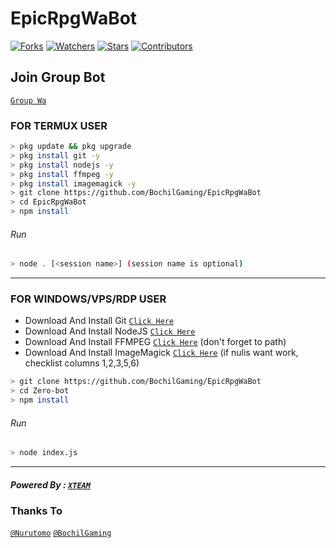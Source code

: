 # EpicRpgWaBot
<a href="https://github.com/BochilGaming/EpicRpgWaBot/network/members"><img title="Forks" src="https://img.shields.io/github/forks/BochilGaming/EpicRpgWaBot?label=Forks&color=blue&style=flat-square"></a>
<a href="https://github.com/BochilGaming/EpicRpgWaBot/watchers"><img title="Watchers" src="https://img.shields.io/github/watchers/BochilGaming/EpicRpgWaBot?label=Watchers&color=green&style=flat-square"></a>
<a href="https://github.com/BochilGaming/EpicRpgWaBot/stargazers"><img title="Stars" src="https://img.shields.io/github/stars/BochilGaming/EpicRpgWaBot?label=Stars&color=yellow&style=flat-square"></a>
<a href="https://github.com/BochilGaming/EpicRpgWaBot/graphs/contributors"><img title="Contributors" src="https://img.shields.io/github/contributors/BochilGaming/EpicRpgWaBot?label=Contributors&color=blue&style=flat-square"></a>

## Join Group Bot
[`Group Wa`](https://chat.whatsapp.com/Lb4Emjih98rBiCZiZoS2eM)
### FOR TERMUX USER
```bash
> pkg update && pkg upgrade
> pkg install git -y
> pkg install nodejs -y
> pkg install ffmpeg -y
> pkg install imagemagick -y
> git clone https://github.com/BochilGaming/EpicRpgWaBot
> cd EpicRpgWaBot
> npm install
```
###### Run
```bash
> node . [<session name>] (session name is optional)
```

---------

### FOR WINDOWS/VPS/RDP USER
* Download And Install Git [`Click Here`](https://git-scm.com/downloads) <br>
* Download And Install NodeJS [`Click Here`](https://nodejs.org/en/download) <br>
* Download And Install FFMPEG [`Click Here`](https://ffmpeg.org/download.html) (don't forget to path) 
* Download And Install ImageMagick [`Click Here`](https://imagemagick.org/script/download.php) (if nulis want work,  checklist columns 1,2,3,5,6) 
```bash
> git clone https://github.com/BochilGaming/EpicRpgWaBot
> cd Zero-bot
> npm install
```
###### Run
```bash
> node index.js
```
--------------

##### Powered By : [`XTEAM`](https://api.xteam.xyz)

### Thanks To 
[`@Nurutomo`](https://github.com/Nurutomo)
[`@BochilGaming`](https://github.com/BochilGaming)
